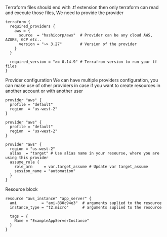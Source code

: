  Terraform files should end with .tf extension then only terraform can read and execute those files, We need to provide the provider
```
terraform {
  required_providers {
    aws = {
      source  = "hashicorp/aws"  # Provider can be any cloud AWS, AZURE, GCP etc..
      version = "~> 3.27"        # Version of the provider
    }
  }

  required_version = ">= 0.14.9" # Terrafrom version to run your tf files 
}

```

Provider configuration
We can have multiple providers configuration, you can make use of other providers in case if you want to create resources in another account or with
another user 
```
provider "aws" {
  profile = "default"
  region  = "us-west-2" 
}

provider "aws" {
  profile = "default"
  region  = "us-west-2"
}

provider "aws" {
  region = "us-west-2"
  alias  = "target" # Use alias name in your resourse, where you are using this provider 
  assume_role {
    role_arn     = var.target_assume # Update var target_assume
    session_name = "automation"
  }
}

```

Resource block 
```
resource "aws_instance" "app_server" {
  ami           = "ami-830c94e3"  # arguments suplied to the resource 
  instance_type = "t2.micro"      # arguments suplied to the resource 

  tags = {
    Name = "ExampleAppServerInstance"
  }
}
```

